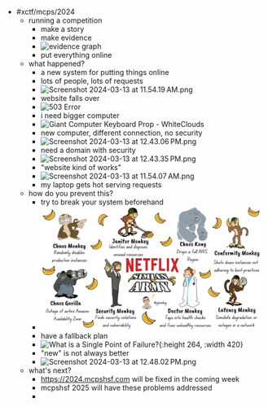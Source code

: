 - #xctf/mcps/2024
	- running a competition
		- make a story
		- make evidence
		- ![evidence graph](https://justluk.dev/images/blog/mcpshsf-writeup/evidence_graph.png)
		- put everything online
	- what happened?
		- a new system for putting things online
		- lots of people, lots of requests
		- ![Screenshot 2024-03-13 at 11.54.19 AM.png](../assets/Screenshot_2024-03-13_at_11.54.19 AM_1710345283623_0.png)
		- website falls over
		- ![503 Error](https://i.stack.imgur.com/ld6xI.png)
		- i need bigger computer
		- ![Giant Computer Keyboard Prop - WhiteClouds](https://www.whiteclouds.com/wp-content/uploads/2019/12/computers-and-electronics-g01-giant-whiteclouds-keyboard-large.jpg)
		- new computer, different connection, no security
		- ![Screenshot 2024-03-13 at 12.43.06 PM.png](../assets/Screenshot_2024-03-13_at_12.43.06 PM_1710348195504_0.png)
		- need a domain with security
		- ![Screenshot 2024-03-13 at 12.43.35 PM.png](../assets/Screenshot_2024-03-13_at_12.43.35 PM_1710348221331_0.png)
		- "website kind of works"
		- ![Screenshot 2024-03-13 at 11.54.07 AM.png](../assets/Screenshot_2024-03-13_at_11.54.07 AM_1710345296601_0.png)
		- my laptop gets hot serving requests
	- how do you prevent this?
		- try to break your system beforehand
		- ![Capture-2024-03-13-124441.png](../assets/Capture-2024-03-13-124441_1710348293880_0.png)
		- have a fallback plan
		- ![What is a Single Point of Failure?](https://encrypted-tbn0.gstatic.com/images?q=tbn:ANd9GcRpGI366Zv9nNWm00IpT0h8YsiXs4voxicgkSHOJ8d3FA&s){:height 264, :width 420}
		- "new" is not always better
		- ![Screenshot 2024-03-13 at 12.48.02 PM.png](../assets/Screenshot_2024-03-13_at_12.48.02 PM_1710348488657_0.png)
	- what's next?
		- https://2024.mcpshsf.com will be fixed in the coming week
		- mcpshsf 2025 will have these problems addressed
		-